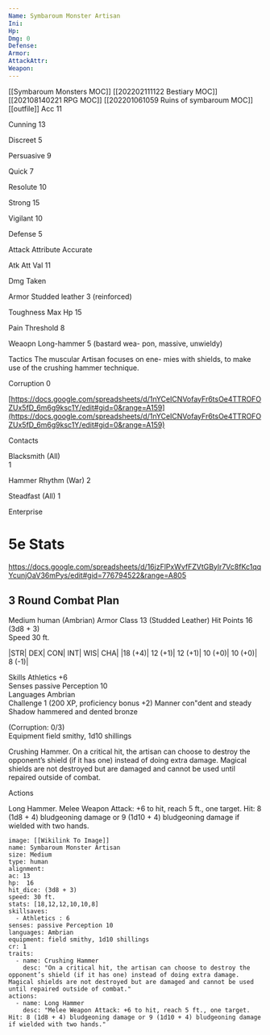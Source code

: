 ```yaml
---
Name: Symbaroum Monster Artisan
Ini: 
Hp: 
Dmg: 0
Defense: 
Armor: 
AttackAttr: 
Weapon: 
---
```

[[Symbaroum Monsters MOC]]
[[202202111122 Bestiary MOC]]
[[202108140221 RPG MOC]]
[[202201061059 Ruins of symbaroum MOC]]
[[outfile]]
Acc 11

Cunning 13

Discreet 5

Persuasive 9

Quick 7

Resolute 10

Strong 15

Vigilant 10

Defense 5

Attack Attribute Accurate

Atk Att Val 11

Dmg Taken

Armor Studded leather 3 (reinforced)

Toughness Max Hp 15

Pain Threshold 8

Weaopn Long-hammer 5 (bastard wea- pon, massive, unwieldy)

Tactics The muscular Artisan focuses on ene- mies with shields, to make use of the crushing hammer technique.

Corruption 0

[https://docs.google.com/spreadsheets/d/1nYCeICNVofayFr6tsOe4TTROFOZUx5fD_6m6g9ksc1Y/edit#gid=0&range=A159](https://docs.google.com/spreadsheets/d/1nYCeICNVofayFr6tsOe4TTROFOZUx5fD_6m6g9ksc1Y/edit#gid=0&range=A159)

Contacts

Blacksmith (All)  
1

Hammer Rhythm (War) 2

Steadfast (All) 1

Enterprise

# 5e Stats 
https://docs.google.com/spreadsheets/d/16jzFlPxWvfFZVtGBylr7Vc8fKc1qqYcunjOaV36mPys/edit#gid=776794522&range=A805
## 3 Round Combat Plan
Medium human (Ambrian)
Armor Class 13 (Studded Leather) Hit Points 16 (3d8 + 3)  
Speed 30 ft.

|STR| DEX| CON| INT| WIS| CHA|
|18 (+4)| 12 (+1)| 12 (+1)| 10 (+0)| 10 (+0)| 8 (-1)|

Skills Athletics +6  
Senses passive Perception 10  
Languages Ambrian  
Challenge 1 (200 XP, proficiency bonus +2) Manner con"dent and steady  
Shadow hammered and dented bronze

(Corruption: 0/3)  
Equipment field smithy, 1d10 shillings

Crushing Hammer. On a critical hit, the artisan can choose to destroy the opponent’s shield (if it has one) instead of doing extra damage. Magical shields are not destroyed but are damaged and cannot be used until repaired outside of combat.

Actions

Long Hammer. Melee Weapon Attack: +6 to hit, reach 5 ft., one target. Hit: 8 (1d8 + 4) bludgeoning damage or 9 (1d10 + 4) bludgeoning damage if wielded with two hands.


```statblock
image: [[Wikilink To Image]]
name: Symbaroum Monster Artisan
size: Medium
type: human
alignment:
ac: 13
hp:  16
hit_dice: (3d8 + 3)
speed: 30 ft.
stats: [18,12,12,10,10,8]
skillsaves:
  - Athletics : 6
senses: passive Perception 10
languages: Ambrian
equipment: field smithy, 1d10 shillings
cr: 1
traits:
  - name: Crushing Hammer
    desc: "On a critical hit, the artisan can choose to destroy the opponent’s shield (if it has one) instead of doing extra damage. Magical shields are not destroyed but are damaged and cannot be used until repaired outside of combat."
actions:
  - name: Long Hammer
    desc: "Melee Weapon Attack: +6 to hit, reach 5 ft., one target. Hit: 8 (1d8 + 4) bludgeoning damage or 9 (1d10 + 4) bludgeoning damage if wielded with two hands."
```